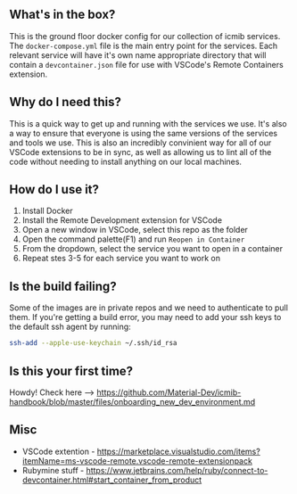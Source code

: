 ## What's in the box?

This is the ground floor docker config for our collection of icmib services. The `docker-compose.yml` file is the main entry point for the services. Each relevant service will have it's own name appropriate directory that will contain a `devcontainer.json` file for use with VSCode's Remote Containers extension.

## Why do I need this?

This is a quick way to get up and running with the services we use. It's also a way to ensure that everyone is using the same versions of the services and tools we use. This is also an incredibly convinient way for all of our VSCode extensions to be in sync, as well as allowing us to lint all of the code without needing to install anything on our local machines.

## How do I use it?

1. Install Docker
2. Install the Remote Development extension for VSCode
3. Open a new window in VSCode, select this repo as the folder
4. Open the command palette(F1) and run `Reopen in Container`
5. From the dropdown, select the service you want to open in a container
6. Repeat stes 3-5 for each service you want to work on

## Is the build failing?

Some of the images are in private repos and we need to authenticate to pull them. If you're getting a build error, you may need to add your ssh keys to the default ssh agent by running:

  ```bash
  ssh-add --apple-use-keychain ~/.ssh/id_rsa
  ```

## Is this your first time? ##
Howdy!  Check here --> https://github.com/Material-Dev/icmib-handbook/blob/master/files/onboarding_new_dev_environment.md

## Misc

* VSCode extention - https://marketplace.visualstudio.com/items?itemName=ms-vscode-remote.vscode-remote-extensionpack
* Rubymine stuff - https://www.jetbrains.com/help/ruby/connect-to-devcontainer.html#start_container_from_product
